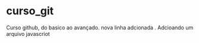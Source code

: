 # curso_git
Curso github, do basico ao avançado.
nova linha adcionada .
Adcioando um arquivo javascriot